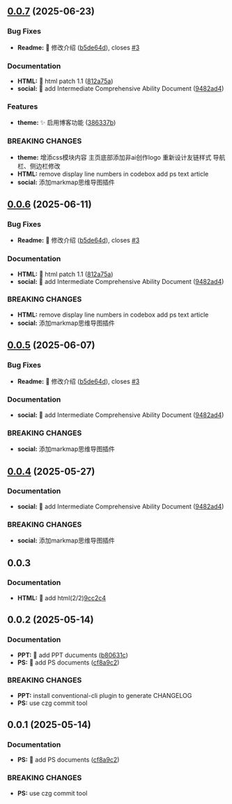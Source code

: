 ## [0.0.7](https://github.com/passwordgloo/vientiane/compare/v0.0.2...v0.0.7) (2025-06-23)


### Bug Fixes

* **Readme:** :bug: 修改介绍 ([b5de64d](https://github.com/passwordgloo/vientiane/commit/b5de64d3a1ab6b3acc6b8852af5d0782c988736f)), closes [#3](https://github.com/passwordgloo/vientiane/issues/3)


### Documentation

* **HTML:** :memo: html patch 1.1 ([812a75a](https://github.com/passwordgloo/vientiane/commit/812a75afb3ccfe32b757c9de61604f9887a8f9c7))
* **social:** :memo: add Intermediate Comprehensive Ability Document ([9482ad4](https://github.com/passwordgloo/vientiane/commit/9482ad40c11266311c98e13c2a6d29d12609cf6c))


### Features

* **theme:** :sparkles: 启用博客功能 ([386337b](https://github.com/passwordgloo/vientiane/commit/386337b1db3f43a6e70c99dc38eb5bb631ac14d7))


### BREAKING CHANGES

* **theme:** 增添css模块内容
主页底部添加非ai创作logo
重新设计友链样式
导航栏、侧边栏修改
* **HTML:** remove display line numbers in codebox
add ps text article
* **social:** 添加markmap思维导图插件



## [0.0.6](https://github.com/passwordgloo/vientiane/compare/v0.0.2...v0.0.6) (2025-06-11)


### Bug Fixes

* **Readme:** :bug: 修改介绍 ([b5de64d](https://github.com/passwordgloo/vientiane/commit/b5de64d3a1ab6b3acc6b8852af5d0782c988736f)), closes [#3](https://github.com/passwordgloo/vientiane/issues/3)


### Documentation

* **HTML:** :memo: html patch 1.1 ([812a75a](https://github.com/passwordgloo/vientiane/commit/812a75afb3ccfe32b757c9de61604f9887a8f9c7))
* **social:** :memo: add Intermediate Comprehensive Ability Document ([9482ad4](https://github.com/passwordgloo/vientiane/commit/9482ad40c11266311c98e13c2a6d29d12609cf6c))


### BREAKING CHANGES

* **HTML:** remove display line numbers in codebox
add ps text article
* **social:** 添加markmap思维导图插件

## [0.0.5](https://github.com/passwordgloo/vientiane/compare/v0.0.2...v0.0.5) (2025-06-07)


### Bug Fixes

* **Readme:** :bug: 修改介绍 ([b5de64d](https://github.com/passwordgloo/vientiane/commit/b5de64d3a1ab6b3acc6b8852af5d0782c988736f)), closes [#3](https://github.com/passwordgloo/vientiane/issues/3)


### Documentation

* **social:** :memo: add Intermediate Comprehensive Ability Document ([9482ad4](https://github.com/passwordgloo/vientiane/commit/9482ad40c11266311c98e13c2a6d29d12609cf6c))


### BREAKING CHANGES

* **social:** 添加markmap思维导图插件

## [0.0.4](https://github.com/passwordgloo/vientiane/compare/v0.0.2...v0.0.4) (2025-05-27)


### Documentation

* **social:** :memo: add Intermediate Comprehensive Ability Document ([9482ad4](https://github.com/passwordgloo/vientiane/commit/9482ad40c11266311c98e13c2a6d29d12609cf6c))


### BREAKING CHANGES

* **social:** 添加markmap思维导图插件

## 0.0.3

### Documentation

* **HTML:** :memo: add html(2/2)[9cc2c4](https://github.com/passwordgloo/vientiane/commit/9cc2c45f608fa46a428e538cb4952d31a5f3ec06)


## 0.0.2 (2025-05-14)


### Documentation

* **PPT:** :memo: add PPT ducuments ([b80631c](https://github.com/passwordgloo/vientiane/commit/b80631cfbf4a91029ab44022861ae90c039c5144))
* **PS:** :memo: add PS documents ([cf8a9c2](https://github.com/passwordgloo/vientiane/commit/cf8a9c2035b45fb8fa98c3456e9801db06b84bb0))


### BREAKING CHANGES

* **PPT:** install conventional-cli plugin to generate CHANGELOG
* **PS:** use czg commit tool



## 0.0.1 (2025-05-14)

### Documentation

* **PS:** :memo: add PS documents ([cf8a9c2](https://github.com/passwordgloo/vientiane/commit/cf8a9c2035b45fb8fa98c3456e9801db06b84bb0))


### BREAKING CHANGES

* **PS:** use czg commit tool







